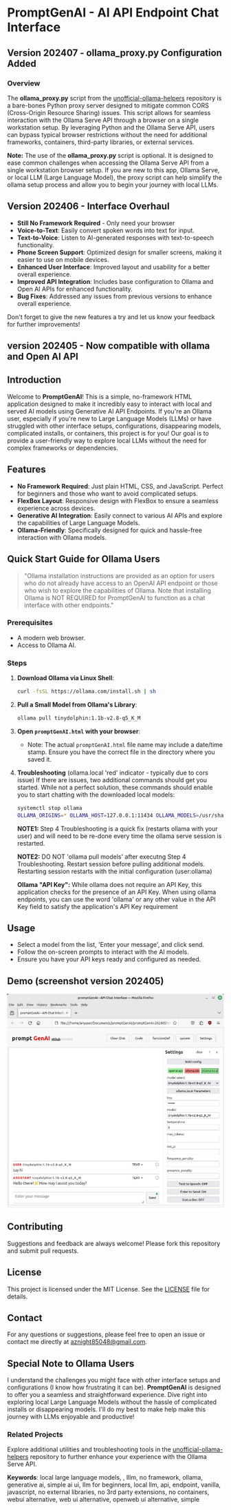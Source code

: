 # PromptGenAI - AI API Endpoint Chat Interface

## Version 202407 - ollama_proxy.py Configuration Added

### Overview
The **ollama_proxy.py** script from the [unofficial-ollama-helpers](https://github.com/aznight85048/unofficial-ollama-helpers) repository is a bare-bones Python proxy server designed to mitigate common CORS (Cross-Origin Resource Sharing) issues. This script allows for seamless interaction with the Ollama Serve API through a browser on a single workstation setup. By leveraging Python and the Ollama Serve API, users can bypass typical browser restrictions without the need for additional frameworks, containers, third-party libraries, or external services.

**Note:** The use of the **ollama_proxy.py** script is optional. It is designed to ease common challenges when accessing the Ollama Serve API from a single workstation browser setup. If you are new to this app, Ollama Serve, or local LLM (Large Language Model), the proxy script can help simplify the ollama setup process and allow you to begin your journey with local LLMs.


## Version 202406 - Interface Overhaul
- **Still No Framework Required** - Only need your browser
- **Voice-to-Text**: Easily convert spoken words into text for input.
- **Text-to-Voice**: Listen to AI-generated responses with text-to-speech functionality.
- **Phone Screen Support**: Optimized design for smaller screens, making it easier to use on mobile devices.
- **Enhanced User Interface**: Improved layout and usability for a better overall experience.
- **Improved API Integration**: Includes base configuration to Ollama and Open AI APIs for enhanced functionality.
- **Bug Fixes**: Addressed any issues from previous versions to enhance overall experience.

Don't forget to give the new features a try and let us know your feedback for further improvements!


## version 202405 - Now compatible with ollama and Open AI API


## Introduction
Welcome to **PromptGenAI**! This is a simple, no-framework HTML application designed to make it incredibly easy to interact with local and served AI models using Generative AI API Endpoints. If you're an Ollama user, especially if you're new to Large Language Models (LLMs) or have struggled with other interface setups, configurations, disappearing models, complicated installs, or containers, this project is for you! Our goal is to provide a user-friendly way to explore local LLMs without the need for complex frameworks or dependencies.

## Features
- **No Framework Required**: Just plain HTML, CSS, and JavaScript. Perfect for beginners and those who want to avoid complicated setups.
- **FlexBox Layout**: Responsive design with FlexBox to ensure a seamless experience across devices.
- **Generative AI Integration**: Easily connect to various AI APIs and explore the capabilities of Large Language Models.
- **Ollama-Friendly**: Specifically designed for quick and hassle-free interaction with Ollama models.

## Quick Start Guide for Ollama Users
> "Ollama installation instructions are provided as an option for users who do not already have access to an OpenAI API endpoint or those who wish to explore the capabilities of Ollama. Note that installing Ollama is NOT REQUIRED for PromptGenAI to function as a chat interface with other endpoints."

### Prerequisites
- A modern web browser.
- Access to Ollama AI.

### Steps

1. **Download Ollama via Linux Shell**:
    ```sh
    curl -fsSL https://ollama.com/install.sh | sh
    ```

2. **Pull a Small Model from Ollama's Library**:
    ```sh
    ollama pull tinydolphin:1.1b-v2.8-q5_K_M
    ```

3. **Open `promptGenAI.html` with your browser**:
   - Note: The actual `promptGenAI.html` file name may include a date/time stamp. Ensure you have the correct file in the directory where you saved it.

4. **Troubleshooting** (ollama.local 'red' indicator - typically due to cors issue)
   If there are issues, two additional commands should get you started. While not a perfect solution, these commands should enable you to start chatting with the downloaded local models:
    ```sh
    systemctl stop ollama
    OLLAMA_ORIGINS=* OLLAMA_HOST=127.0.0.1:11434 OLLAMA_MODELS=/usr/share/ollama/.ollama/models ollama serve
    ```
   **NOTE1:** Step 4 Troubleshooting is a quick fix (restarts ollama with your user) and
              will need to be re-done every time the ollama serve session is restarted.
   
   **NOTE2:** DO NOT 'ollama pull models' after executng Step 4 Troubleshooting.
              Restart session before pulling additional models.
              Restarting session restarts with the initial configuration (user:ollama)
   
    **Ollama "API Key":** While ollama does not require an API Key, this application checks for the presence of an API Key. When using ollama endpoints, you can use the word 'ollama' or any other value in the API Key field to satisfy the application's API Key requirement
   
   
## Usage
- Select a model from the list, 'Enter your message', and click send.
- Follow the on-screen prompts to interact with the AI models.
- Ensure you have your API keys ready and configured as needed.

## Demo (screenshot version 202405)
![promptGenAI w/ ollama](promptGenAI-ollama.jpg)


## Contributing
Suggestions and feedback are always welcome! Please fork this repository and submit pull requests.

## License
This project is licensed under the MIT License. See the [LICENSE](LICENSE) file for details.

## Contact
For any questions or suggestions, please feel free to open an issue or contact me directly at [aznight85048@gmail.com](mailto:aznight85048@gmail.com).


## Special Note to Ollama Users
I understand the challenges you might face with other interface setups and configurations (I know how frustrating it can be). **PromptGenAI** is designed to offer you a seamless and straightforward experience. Dive right into exploring local Large Language Models without the hassle of complicated installs or disappearing models. I'll do my best to make help make this journey with LLMs enjoyable and productive!


### Related Projects
Explore additional utilities and troubleshooting tools in the [unofficial-ollama-helpers](https://github.com/aznight85048/unofficial-ollama-helpers) repository to further enhance your experience with the Ollama Serve API.


**Keywords**: local large language models, , lllm, no framework, ollama, generative ai, simple ai ui, llm for beginners, local llm, api, endpoint, vanilla, javascript, no external libraries, no 3rd party extensions, no containers, webui alternative, web ui alternative, openweb ui alternative, simple
